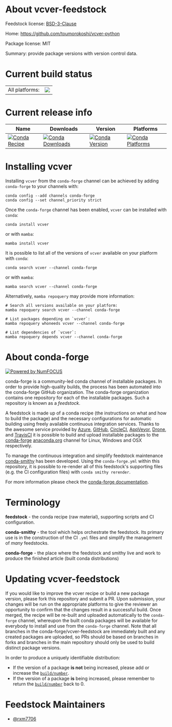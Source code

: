About vcver-feedstock
=====================

Feedstock license: [BSD-3-Clause](https://github.com/conda-forge/vcver-feedstock/blob/main/LICENSE.txt)

Home: https://github.com/toumorokoshi/vcver-python

Package license: MIT

Summary: provide package versions with version control data.

Current build status
====================


<table><tr><td>All platforms:</td>
    <td>
      <a href="https://dev.azure.com/conda-forge/feedstock-builds/_build/latest?definitionId=20256&branchName=main">
        <img src="https://dev.azure.com/conda-forge/feedstock-builds/_apis/build/status/vcver-feedstock?branchName=main">
      </a>
    </td>
  </tr>
</table>

Current release info
====================

| Name | Downloads | Version | Platforms |
| --- | --- | --- | --- |
| [![Conda Recipe](https://img.shields.io/badge/recipe-vcver-green.svg)](https://anaconda.org/conda-forge/vcver) | [![Conda Downloads](https://img.shields.io/conda/dn/conda-forge/vcver.svg)](https://anaconda.org/conda-forge/vcver) | [![Conda Version](https://img.shields.io/conda/vn/conda-forge/vcver.svg)](https://anaconda.org/conda-forge/vcver) | [![Conda Platforms](https://img.shields.io/conda/pn/conda-forge/vcver.svg)](https://anaconda.org/conda-forge/vcver) |

Installing vcver
================

Installing `vcver` from the `conda-forge` channel can be achieved by adding `conda-forge` to your channels with:

```
conda config --add channels conda-forge
conda config --set channel_priority strict
```

Once the `conda-forge` channel has been enabled, `vcver` can be installed with `conda`:

```
conda install vcver
```

or with `mamba`:

```
mamba install vcver
```

It is possible to list all of the versions of `vcver` available on your platform with `conda`:

```
conda search vcver --channel conda-forge
```

or with `mamba`:

```
mamba search vcver --channel conda-forge
```

Alternatively, `mamba repoquery` may provide more information:

```
# Search all versions available on your platform:
mamba repoquery search vcver --channel conda-forge

# List packages depending on `vcver`:
mamba repoquery whoneeds vcver --channel conda-forge

# List dependencies of `vcver`:
mamba repoquery depends vcver --channel conda-forge
```


About conda-forge
=================

[![Powered by
NumFOCUS](https://img.shields.io/badge/powered%20by-NumFOCUS-orange.svg?style=flat&colorA=E1523D&colorB=007D8A)](https://numfocus.org)

conda-forge is a community-led conda channel of installable packages.
In order to provide high-quality builds, the process has been automated into the
conda-forge GitHub organization. The conda-forge organization contains one repository
for each of the installable packages. Such a repository is known as a *feedstock*.

A feedstock is made up of a conda recipe (the instructions on what and how to build
the package) and the necessary configurations for automatic building using freely
available continuous integration services. Thanks to the awesome service provided by
[Azure](https://azure.microsoft.com/en-us/services/devops/), [GitHub](https://github.com/),
[CircleCI](https://circleci.com/), [AppVeyor](https://www.appveyor.com/),
[Drone](https://cloud.drone.io/welcome), and [TravisCI](https://travis-ci.com/)
it is possible to build and upload installable packages to the
[conda-forge](https://anaconda.org/conda-forge) [anaconda.org](https://anaconda.org/)
channel for Linux, Windows and OSX respectively.

To manage the continuous integration and simplify feedstock maintenance
[conda-smithy](https://github.com/conda-forge/conda-smithy) has been developed.
Using the ``conda-forge.yml`` within this repository, it is possible to re-render all of
this feedstock's supporting files (e.g. the CI configuration files) with ``conda smithy rerender``.

For more information please check the [conda-forge documentation](https://conda-forge.org/docs/).

Terminology
===========

**feedstock** - the conda recipe (raw material), supporting scripts and CI configuration.

**conda-smithy** - the tool which helps orchestrate the feedstock.
                   Its primary use is in the construction of the CI ``.yml`` files
                   and simplify the management of *many* feedstocks.

**conda-forge** - the place where the feedstock and smithy live and work to
                  produce the finished article (built conda distributions)


Updating vcver-feedstock
========================

If you would like to improve the vcver recipe or build a new
package version, please fork this repository and submit a PR. Upon submission,
your changes will be run on the appropriate platforms to give the reviewer an
opportunity to confirm that the changes result in a successful build. Once
merged, the recipe will be re-built and uploaded automatically to the
`conda-forge` channel, whereupon the built conda packages will be available for
everybody to install and use from the `conda-forge` channel.
Note that all branches in the conda-forge/vcver-feedstock are
immediately built and any created packages are uploaded, so PRs should be based
on branches in forks and branches in the main repository should only be used to
build distinct package versions.

In order to produce a uniquely identifiable distribution:
 * If the version of a package **is not** being increased, please add or increase
   the [``build/number``](https://docs.conda.io/projects/conda-build/en/latest/resources/define-metadata.html#build-number-and-string).
 * If the version of a package **is** being increased, please remember to return
   the [``build/number``](https://docs.conda.io/projects/conda-build/en/latest/resources/define-metadata.html#build-number-and-string)
   back to 0.

Feedstock Maintainers
=====================

* [@rxm7706](https://github.com/rxm7706/)

